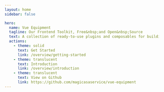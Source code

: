```yaml
---
layout: home
sidebar: false

hero:
  name: Vue Equipment
  tagline: Our Frontend Toolkit, Free&nbsp;and Open&nbsp;Source
  text: A collection of ready-to-use plugins and composables for building modern web applications. Unstyled, fully typed and with a flexible, yet opinionated API.
  actions:
    - theme: solid
      text: Get Started
      link: /overview/getting-started
    - theme: translucent
      text: Introduction
      link: /overview/introduction
    - theme: translucent
      text: View on Github
      link: https://github.com/magicasaservice/vue-equipment
---
```

